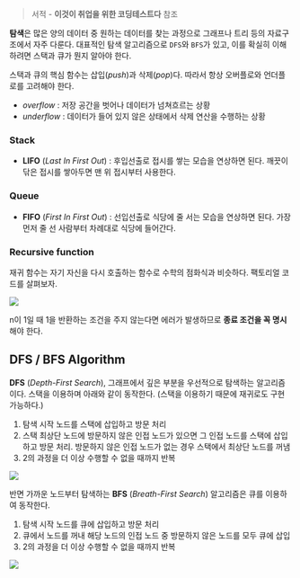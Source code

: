 > 서적 - **이것이 취업을 위한 코딩테스트다** 참조

**탐색**은 많은 양의 데이터 중 원하는 데이터를 찾는 과정으로 그래프나 트리 등의 자료구조에서 자주 다룬다. 대표적인 탐색 알고리즘으로 `DFS`와 `BFS`가 있고, 이를 확실히 이해하려면 스택과 큐가 뭔지 알아야 한다.

스택과 큐의 핵심 함수는 삽입(*push*)과 삭제(*pop*)다. 따라서 항상 오버플로와 언더플로를 고려해야 한다.
- *overflow* : 저장 공간을 벗어나 데이터가 넘쳐흐르는 상황
- *underflow* : 데이터가 들어 있지 않은 상태에서 삭제 연산을 수행하는 상황

### Stack
- **LIFO** (*Last In First Out*) : 후입선출로 접시를 쌓는 모습을 연상하면 된다. 깨끗이 닦은 접시를 쌓아두면 맨 위 접시부터 사용한다. 

### Queue
- **FIFO** (*First In First Out*) : 선입선출로 식당에 줄 서는 모습을 연상하면 된다. 가장 먼저 줄 선 사람부터 차례대로 식당에 들어간다.

### Recursive function
재귀 함수는 자기 자신을 다시 호출하는 함수로 수학의 점화식과 비슷하다. 팩토리얼 코드를 살펴보자.

![](https://user-images.githubusercontent.com/46131688/100995037-966e9f80-359a-11eb-91b8-585b27c1ff05.png)

n이 1일 때 1을 반환하는 조건을 주지 않는다면 에러가 발생하므로 **종료 조건을 꼭 명시**해야 한다. 


## DFS / BFS Algorithm
**DFS** (*Depth-First Search*), 그래프에서 깊은 부분을 우선적으로 탐색하는 알고리즘이다. 스택을 이용하며 아래와 같이 동작한다. (스택을 이용하기 때문에 재귀로도 구현 가능하다.)
1. 탐색 시작 노드를 스택에 삽입하고 방문 처리
2. 스택 최상단 노드에 방문하지 않은 인접 노드가 있으면 그 인접 노드를 스택에 삽입하고 방문 처리. 방문하지 않은 인접 노드가 없는 경우 스택에서 최상단 노드를 꺼냄
3. 2의 과정을 더 이상 수행할 수 없을 때까지 반복

![](https://user-images.githubusercontent.com/46131688/101002416-57911780-35a3-11eb-9a76-669ccb448d99.png)

반면 가까운 노드부터 탐색하는 **BFS** (*Breath-First Search*) 알고리즘은 큐를 이용하여 동작한다.
1. 탐색 시작 노드를 큐에 삽입하고 방문 처리
2. 큐에서 노드를 꺼내 해당 노드의 인접 노드 중 방문하지 않은 노드를 모두 큐에 삽입
3. 2의 과정을 더 이상 수행할 수 없을 때까지 반복

![](https://user-images.githubusercontent.com/46131688/101003815-bbb3db80-35a3-11eb-9ffa-d254c3c57efd.png)
